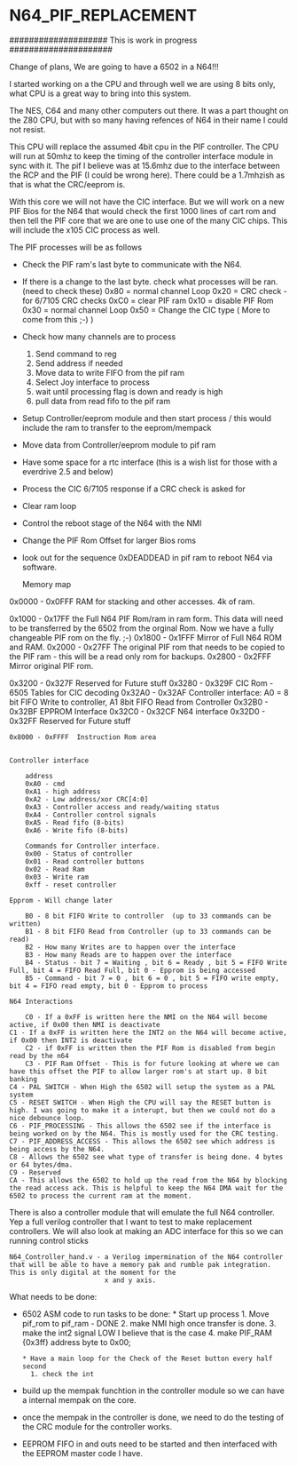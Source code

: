 # N64_PIF_REPLACEMENT
 #################### This is work in progress #####################

 Change of plans, We are going to have a 6502 in a N64!!!

 I started working on a the CPU and through well we are using 8 bits only, what CPU is a great way to bring into this system.

 The NES, C64 and many other computers out there. It was a part thought on the Z80 CPU, but with so many having refences of N64 in their name I could not resist.

 This CPU will replace the assumed 4bit cpu in the PIF controller. The CPU will run at 50mhz to keep the timing of the controller interface module in sync with it. The pif I believe was at 15.6mhz due to the interface between the RCP and the PIF (I could be wrong here). There could be a 1.7mhzish as that is what the CRC/eeprom is.

 With this core we will not have the CIC interface. But we will work on a new PIF Bios for the N64 that would check the first 1000 lines of cart rom and then tell the PIF core that we are one to use one of the many CIC chips. This will include the x105 CIC process as well.  

 The PIF processes will be as follows
  * Check the PIF ram's last byte to communicate with the N64.
  * If there is a change to the last byte. check what processes will be ran. (need to check these)
    0x80 = normal channel Loop
    0x20 = CRC check - for 6/7105 CRC checks
    0xC0 = clear PIF ram
    0x10 = disable PIF Rom
    0x30 = normal channel Loop
    0x50 = Change the CIC type ( More to come from this ;-) )
  * Check how many channels are to process
    1. Send command to reg
    2. Send address if needed
    3. Move data to write FIFO from the pif ram
    4. Select Joy interface to process
    5. wait until processing flag is down and ready is high
    6. pull data from read fifo to the pif ram
  * Setup Controller/eeprom module and then start process / this would include the ram to transfer to the eeprom/mempack
  * Move data from Controller/eeprom module to pif ram
  * Have some space for a rtc interface (this is a wish list for those with a everdrive 2.5 and below)
  * Process the CIC 6/7105 response if a CRC check is asked for
  * Clear ram loop
  * Control the reboot stage of the N64 with the NMI
  * Change the PIF Rom Offset for larger Bios roms
  * look out for the sequence 0xDEADDEAD in pif ram to reboot N64 via software.

	Memory map

  0x0000 - 0x0FFF  RAM for stacking and other accesses. 4k of ram.

  0x1000 - 0x17FF  the Full N64 PIF Rom/ram in ram form. This data will need to be transferred by the 6502 from the orginal Rom.
                   Now we have a fully changeable PIF rom on the fly. ;-)
  0x1800 - 0x1FFF  Mirror of Full N64 ROM and RAM.
  0x2000 - 0x27FF  The original PIF rom that needs to be copied to the PIF ram - this will be a read only rom for backups.
  0x2800 - 0x2FFF  Mirror original PIF rom.

  0x3200 - 0x327F  Reserved for Future stuff
	0x3280 - 0x329F  CIC Rom - 6505 Tables for CIC decoding
	0x32A0 - 0x32AF  Controller interface: A0 = 8 bit FIFO Write to controller, A1 8bit FIFO Read from Controller
	0x32B0 - 0x32BF  EPPROM Interface
	0x32C0 - 0x32CF  N64 interface
  0x32D0 - 0x32FF  Reserved for Future stuff

	0x8000 - 0xFFFF  Instruction Rom area


	Controller interface

		address
        0xA0 - cmd
        0xA1 - high address
        0xA2 - Low address/xor CRC[4:0]
        0xA3 - Controller access and ready/waiting status
        0xA4 - Controller control signals
        0xA5 - Read fifo (8-bits)
        0xA6 - Write fifo (8-bits)

		Commands for Controller interface.
        0x00 - Status of controller
        0x01 - Read controller buttons
        0x02 - Read Ram
        0x03 - Write ram
        0xff - reset controller

	Epprom - Will change later

		B0 - 8 bit FIFO Write to controller  (up to 33 commands can be written)
		B1 - 8 bit FIFO Read from Controller (up to 33 commands can be read)
		B2 - How many Writes are to happen over the interface
		B3 - How many Reads are to happen over the interface
		B4 - Status - bit 7 = Waiting , bit 6 = Ready , bit 5 = FIFO Write Full, bit 4 = FIFO Read Full, bit 0 - Epprom is being accessed
		B5 - Command - bit 7 = 0 , bit 6 = 0 , bit 5 = FIFO write empty, bit 4 = FIFO read empty, bit 0 - Epprom to process

	N64 Interactions

		C0 - If a 0xFF is written here the NMI on the N64 will become active, if 0x00 then NMI is deactivate
    C1 - If a 0xFF is written here the INT2 on the N64 will become active, if 0x00 then INT2 is deactivate
		C2 - if 0xFF is written then the PIF Rom is disabled from begin read by the n64
		C3 - PIF Ram Offset - This is for future looking at where we can have this offset the PIF to allow larger rom's at start up. 8 bit banking
    C4 - PAL SWITCH - When High the 6502 will setup the system as a PAL system
    C5 - RESET SWITCH - When High the CPU will say the RESET button is high. I was going to make it a interupt, but then we could not do a nice debounce loop.
    C6 - PIF_PROCESSING - This allows the 6502 see if the interface is being worked on by the N64. This is mostly used for the CRC testing.
    C7 - PIF_ADDRESS_ACCESS - This allows the 6502 see which address is being access by the N64.
    C8 - Allows the 6502 see what type of transfer is being done. 4 bytes or 64 bytes/dma.
    C9 - Reserved
    CA - This allows the 6502 to hold up the read from the N64 by blocking the read access ack. This is helpful to keep the N64 DMA wait for the 6502 to process the current ram at the moment.


There is also a controller module that will emulate the full N64 controller. Yep a full verilog controller that I want to test to make replacement controllers. We will also look at making an ADC interface for this so we can running control sticks

	N64_Controller_hand.v - a Verilog impermination of the N64 controller that will be able to have a memory pak and rumble pak integration. This is only digital at the moment for the
							x and y axis.


What needs to be done:

* 6502 ASM code to run
  tasks to be done:
      * Start up process
        1. Move pif_rom to pif_ram - DONE
        2. make NMI high once transfer is done.
        3. make the int2 signal LOW I believe that is the case
        4. make PIF_RAM {0x3ff} address byte to 0x00;

      * Have a main loop for the Check of the Reset button every half second
        1. check the int
* build up the mempak funchtion in the controller module so we can have a internal mempak on the core.
* once the mempak in the controller is done, we need to do the testing of the CRC module for the controller works.
* EEPROM FIFO in and outs need to be started and then interfaced with the EEPROM master code I have.
